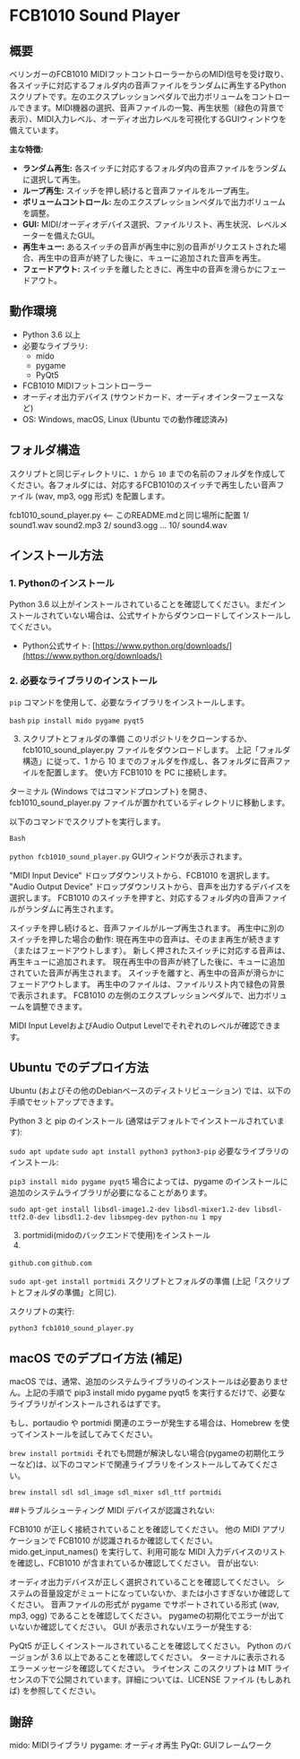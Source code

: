 # FCB1010 Sound Player

## 概要

ベリンガーのFCB1010 MIDIフットコントローラーからのMIDI信号を受け取り、各スイッチに対応するフォルダ内の音声ファイルをランダムに再生するPythonスクリプトです。左のエクスプレッションペダルで出力ボリュームをコントロールできます。MIDI機器の選択、音声ファイルの一覧、再生状態（緑色の背景で表示）、MIDI入力レベル、オーディオ出力レベルを可視化するGUIウィンドウを備えています。

**主な特徴:**

*   **ランダム再生:** 各スイッチに対応するフォルダ内の音声ファイルをランダムに選択して再生。
*   **ループ再生:** スイッチを押し続けると音声ファイルをループ再生。
*   **ボリュームコントロール:** 左のエクスプレッションペダルで出力ボリュームを調整。
*   **GUI:** MIDI/オーディオデバイス選択、ファイルリスト、再生状況、レベルメーターを備えたGUI。
*   **再生キュー:** あるスイッチの音声が再生中に別の音声がリクエストされた場合、再生中の音声が終了した後に、キューに追加された音声を再生。
*   **フェードアウト:** スイッチを離したときに、再生中の音声を滑らかにフェードアウト。

## 動作環境

*   Python 3.6 以上
*   必要なライブラリ:
    *   mido
    *   pygame
    *   PyQt5
*   FCB1010 MIDIフットコントローラー
*   オーディオ出力デバイス (サウンドカード、オーディオインターフェースなど)
*   OS: Windows, macOS, Linux (Ubuntu での動作確認済み)

## フォルダ構造

スクリプトと同じディレクトリに、`1` から `10` までの名前のフォルダを作成してください。各フォルダには、対応するFCB1010のスイッチで再生したい音声ファイル (wav, mp3, ogg 形式) を配置します。

fcb1010_sound_player.py  <-- このREADME.mdと同じ場所に配置
1/
sound1.wav
sound2.mp3
2/
sound3.ogg
...
10/
sound4.wav


## インストール方法

### 1. Pythonのインストール

Python 3.6 以上がインストールされていることを確認してください。まだインストールされていない場合は、公式サイトからダウンロードしてインストールしてください。

*   Python公式サイト: [https://www.python.org/downloads/](https://www.python.org/downloads/)

### 2. 必要なライブラリのインストール

`pip` コマンドを使用して、必要なライブラリをインストールします。

`bash`
`pip install mido pygame pyqt5`

3. スクリプトとフォルダの準備
このリポジトリをクローンするか、fcb1010_sound_player.py ファイルをダウンロードします。
上記「フォルダ構造」に従って、1 から 10 までのフォルダを作成し、各フォルダに音声ファイルを配置します。
使い方
FCB1010 を PC に接続します。

ターミナル (Windows ではコマンドプロンプト) を開き、fcb1010_sound_player.py ファイルが置かれているディレクトリに移動します。

以下のコマンドでスクリプトを実行します。

`Bash`

`python fcb1010_sound_player.py`
GUIウィンドウが表示されます。

"MIDI Input Device" ドロップダウンリストから、FCB1010 を選択します。
"Audio Output Device" ドロップダウンリストから、音声を出力するデバイスを選択します。
FCB1010 のスイッチを押すと、対応するフォルダ内の音声ファイルがランダムに再生されます。

スイッチを押し続けると、音声ファイルがループ再生されます。
再生中に別のスイッチを押した場合の動作:
現在再生中の音声は、そのまま再生が続きます（またはフェードアウトします）。
新しく押されたスイッチに対応する音声は、再生キューに追加されます。
現在再生中の音声が終了した後に、キューに追加されていた音声が再生されます。
スイッチを離すと、再生中の音声が滑らかにフェードアウトします。
再生中のファイルは、ファイルリスト内で緑色の背景で表示されます。
FCB1010 の左側のエクスプレッションペダルで、出力ボリュームを調整できます。

MIDI Input LevelおよびAudio Output Levelでそれぞれのレベルが確認できます。

## Ubuntu でのデプロイ方法
Ubuntu (およびその他のDebianベースのディストリビューション) では、以下の手順でセットアップできます。

Python 3 と pip のインストール (通常はデフォルトでインストールされています):

`sudo apt update`
`sudo apt install python3 python3-pip`
必要なライブラリのインストール:

`pip3 install mido pygame pyqt5`
場合によっては、pygame のインストールに追加のシステムライブラリが必要になることがあります。

`sudo apt-get install libsdl-image1.2-dev libsdl-mixer1.2-dev libsdl-ttf2.0-dev libsdl1.2-dev libsmpeg-dev python-nu 1 mpy`
     
3. portmidi(midoのバックエンドで使用)をインストール   
1.
`github.com`
`github.com`

`sudo apt-get install portmidi`
スクリプトとフォルダの準備 (上記「スクリプトとフォルダの準備」と同じ).

スクリプトの実行:

`python3 fcb1010_sound_player.py`

## macOS でのデプロイ方法 (補足)
macOS では、通常、追加のシステムライブラリのインストールは必要ありません。上記の手順で pip3 install mido pygame pyqt5 を実行するだけで、必要なライブラリがインストールされるはずです。

もし、portaudio や portmidi 関連のエラーが発生する場合は、Homebrew を使ってインストールを試してみてください。

`brew install portmidi`
それでも問題が解決しない場合(pygameの初期化エラーなど)は、以下のコマンドで関連ライブラリをインストールしてみてください。

`brew install sdl sdl_image sdl_mixer sdl_ttf portmidi`

##トラブルシューティング
MIDI デバイスが認識されない:

FCB1010 が正しく接続されていることを確認してください。
他の MIDI アプリケーションで FCB1010 が認識されるか確認してください。
mido.get_input_names() を実行して、利用可能な MIDI 入力デバイスのリストを確認し、FCB1010 が含まれているか確認してください。
音が出ない:

オーディオ出力デバイスが正しく選択されていることを確認してください。
システムの音量設定がミュートになっていないか、または小さすぎないか確認してください。
音声ファイルの形式が pygame でサポートされている形式 (wav, mp3, ogg) であることを確認してください。
pygameの初期化でエラーが出ていないか確認してください。
GUI が表示されない/エラーが発生する:

PyQt5 が正しくインストールされていることを確認してください。
Python のバージョンが 3.6 以上であることを確認してください。
ターミナルに表示されるエラーメッセージを確認してください。
ライセンス
このスクリプトは MIT ライセンスの下で公開されています。詳細については、LICENSE ファイル (もしあれば) を参照してください。

## 謝辞
mido: MIDIライブラリ
pygame: オーディオ再生
PyQt: GUIフレームワーク
